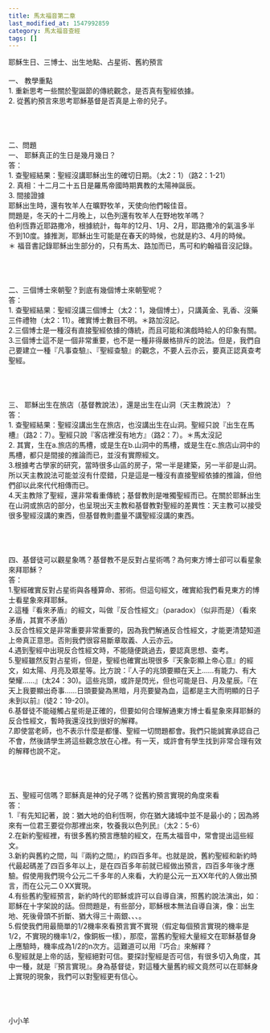 ```yaml
---
title: 馬太福音第二章
last_modified_at: 1547992859
category: 馬太福音查經
tags: []
---
```


<p>耶穌生日、三博士、出生地點、占星術、舊約預言<br/><!--more--><br/>一、	教學重點<br/>1.	重新思考一些關於聖誕節的傳統觀念，是否真有聖經依據。<br/>2.	從舊約預言來思考耶穌基督是否真是上帝的兒子。<br/><br/><br/><br/><br/>二、問題<br/>一、	耶穌真正的生日是幾月幾日？<br/>答：<br/>1. 查聖經結果：聖經沒講耶穌出生的確切日期。（太2：1）（路2：1-21）<br/>2. 真相：十二月二十五日是羅馬帝國時期異教的太陽神誕辰。<br/>3. 間接證據<br/>耶穌出生時，還有牧羊人在曠野牧羊，天使向他們報佳音。<br/>問題是，冬天的十二月晚上，以色列還有牧羊人在野地牧羊嗎？<br/>伯利恆靠近耶路撒冷，根據統計，每年的12月、1月、2月，耶路撒冷的氣溫多半不到10度。據推測，耶穌出生可能是在春天的時候，也就是約3、4月的時候。<br/>＊	福音書記錄耶穌出生部分的，只有馬太、路加而已，馬可和約翰福音沒記錄。<br/><br/><br/><br/><br/>二、三個博士來朝聖？到底有幾個博士來朝聖呢？<br/>答：<br/>1. 查聖經結果：聖經沒講三個博士（太2：1，幾個博士），只講黃金、乳香、沒藥三件禮物（太2：11）。確實博士數目不明。＊路加沒記。<br/>2.三個博士是一種沒有直接聖經依據的傳統，而且可能和演戲時給人的印象有關。<br/>3.三個博士這不是一個非常重要，也不是一種非得嚴格排斥的說法。但是，我們自己要建立一種『凡事查驗』、『聖經查驗』的觀念，不要人云亦云，要真正認真查考聖經。<br/><br/><br/><br/><br/>三、 耶穌出生在旅店（基督教說法），還是出生在山洞（天主教說法）？<br/>答：<br/>1. 查聖經結果：聖經沒講出生在旅店，也沒講出生在山洞。聖經只說『出生在馬槽』（路2：7）。聖經只說『客店裡沒有地方』（路2：7）。＊馬太沒記<br/>2. 其實，生在a.旅店的馬槽，或是生在b.山洞中的馬槽，或是生在c.旅店山洞中的馬槽，都只是間接的推論而已，並沒有實際經文。<br/>3.根據考古學家的研究，當時很多山區的房子，常一半是建築，另一半卻是山洞。所以天主教說法可能並沒有什麼錯，只是這是一種沒有直接聖經依據的推論，但他們卻以此來代代相傳而已。<br/>4.天主教除了聖經，還非常看重傳統；基督教則是唯獨聖經而已。在關於耶穌出生在山洞或旅店的部分，也呈現出天主教和基督教對聖經的差異性：天主教可以接受很多聖經沒講的東西，但基督教則盡量不講聖經沒講的東西。<br/><br/><br/><br/><br/>四、基督徒可以觀星象嗎？基督教不是反對占星術嗎？為何東方博士卻可以看星象來拜耶穌？<br/>答：<br/>1.聖經確實反對占星術與各種算命、邪術。但這句經文，確實給我們看見東方的博士看星象來拜耶穌。<br/>2.這種『看來矛盾』的經文，叫做『反合性經文』（paradox）（似非而是）（看來矛盾，其實不矛盾）<br/>3.反合性經文是非常重要非常重要的，因為我們解通反合性經文，才能更清楚知道上帝真正意思。否則我們很容易斷章取義、人云亦云。<br/>4.遇到聖經中出現反合性經文時，不能隨便跳過去，要認真思想、查考。<br/>5.聖經雖然反對占星術，但是，聖經也確實出現很多『天象彰顯上帝心意』的經文，如太陽、月亮及眾星等。比方說：『人子的兆頭要顯在天上……有能力、有大榮耀……』(太24：30)。這些兆頭，或許是閃光，但也可能是日、月及星辰。『在天上我要顯出奇事……日頭要變為黑暗，月亮要變為血，這都是主大而明顯的日子未到以前』(徒2：19-20)。<br/>6.基督徒不能碰觸占星術是正確的，但要如何合理解通東方博士看星象來拜耶穌的反合性經文，暫時我還沒找到很好的解釋。<br/>7.即使當老師，也不表示什麼是都懂、聖經一切問題都會。我們只能誠實承認自己不會，然後請學生將這些觀念放在心裡。有一天，或許會有學生找到非常合理有效的解釋也說不定。<br/><br/><br/><br/><br/>五、聖經可信嗎？耶穌真是神的兒子嗎？從舊約預言實現的角度來看<br/>答：<br/>1.『有先知記著，說：猶大地的伯利恆啊，你在猶大諸城中並不是最小的；因為將來有一位君王要從你那裡出來，牧養我以色列民』（太2：5-6）<br/>2.在新約聖經裡，有很多舊約預言應驗的經文，在馬太福音中，常會提出這些經文。<br/>3.新約與舊約之間，叫『兩約之間』，約四百多年。也就是說，舊約聖經和新約時代最起碼差了四百多年以上，是在四百多年前就已經做出預言，四百多年後才應驗。假使用我們現今公元二千多年的人來看，大約是公元一五XX年代的人做出預言，而在公元二０XX實現。<br/>4.有些舊約聖經預言，新約時代的耶穌或許可以自導自演，照舊約說法演出，如：耶穌在十字架說的話。但問題是，有些部分，耶穌根本無法自導自演，像：出生地、死後骨頭不折斷、猶大得三十兩銀、、、。<br/>5.假使我們用最簡單的1/2機率來看預言實不實現（假定每個預言實現的機率是1/2，不實現的機率1/2，像銅板一樣），那麼，當舊約聖經大量經文在耶穌基督身上應驗時，機率成為1/2的n次方。這難道可以用『巧合』來解釋？<br/>6.聖經就是上帝的話，聖經絕對可信。要探討聖經是否可信，有很多切入角度，其中一種，就是『預言實現』。身為基督徒，對這種大量舊約經文竟然可以在耶穌身上實現的現象，我們可以對聖經更有信心。<br/><br/><br/><br/><br/>小小羊
</p>